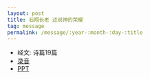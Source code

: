 ```yaml
---
layout: post
title: 石翔长老 述说神的荣耀 
tag: message
permalink: /message/:year-:month-:day-:title
---
```


 * 经文: 诗篇19篇
 * [录音]()
 * [PPT]()
